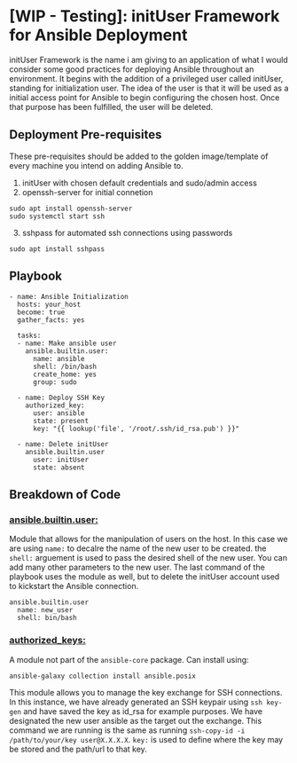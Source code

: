 # [WIP - Testing]: initUser Framework for Ansible Deployment
initUser Framework is the name i am giving to an application of what I would consider some good practices for deploying Ansible throughout an environment. It begins with the addition of a privileged user called initUser, standing for initialization user. The idea of the user is that it will be used as a initial access point for Ansible to begin configuring the chosen host.
Once that purpose has been fulfilled, the user will be deleted.

## Deployment Pre-requisites
These pre-requisites should be added to the golden image/template of every machine you intend on adding Ansible to.
1. initUser with chosen default credentials and sudo/admin access
2. openssh-server for initial connetion
```
sudo apt install openssh-server
sudo systemctl start ssh
```
3. sshpass for automated ssh connections using passwords
```
sudo apt install sshpass
```
## Playbook
```
- name: Ansible Initialization
  hosts: your_host
  become: true
  gather_facts: yes

  tasks:
  - name: Make ansible user
    ansible.builtin.user:
      name: ansible
      shell: /bin/bash
      create_home: yes
      group: sudo

  - name: Deploy SSH Key
    authorized_key:
      user: ansible
      state: present
      key: "{{ lookup('file', '/root/.ssh/id_rsa.pub') }}"

  - name: Delete initUser
    ansible.builtin.user
      user: initUser
      state: absent
```
## Breakdown of Code

### [ansible.builtin.user:](https://docs.ansible.com/ansible/latest/collections/ansible/builtin/user_module.html)
Module that allows for the manipulation of users on the host. In this case we are using ```name:``` to decalre the name of the new user to be created. the ```shell:``` arguement is used to pass the desired shell of the new user. You can add many other parameters to the new user. The last command of the playbook uses the module as well, but to delete the initUser account used to kickstart the Ansible connection.
```
ansible.builtin.user
  name: new_user
  shell: bin/bash
```
### [authorized_keys:](https://docs.ansible.com/ansible/latest/collections/ansible/posix/authorized_key_module.html)
A module not part of the ```ansible-core``` package. Can install using:
```
ansible-galaxy collection install ansible.posix
```
This module allows you to manage the key exchange for SSH connections. In this instance, we have already generated an SSH keypair using ```ssh key-gen``` and have saved the key as id_rsa for example purposes. We have designated the new user ansible as the target out the exchange. This command we are running is the same as running ```ssh-copy-id -i /path/to/your/key user@X.X.X.X```. ```key:``` is used to define where the key may be stored and the path/url to that key.
